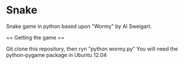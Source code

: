 Snake
=====

Snake game in python based upon "Wormy" by Al Sweigart.

== Getting the game ==

Git clone this repository, then ryn "python wormy.py"
You will need the python-pygame package in Ubuntu 12.04

